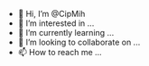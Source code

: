 - 👋 Hi, I’m @CipMih
- 👀 I’m interested in ...
- 🌱 I’m currently learning ...
- 💞️ I’m looking to collaborate on ...
- 📫 How to reach me ...

<!---
CipMih/CipMih is a ✨ special ✨ repository because its `README.md` (this file) appears on your GitHub profile.
You can click the Preview link to take a look at your changes.
--->
